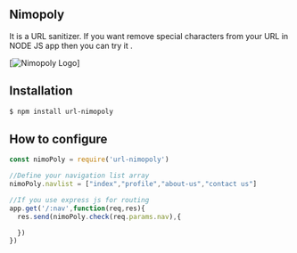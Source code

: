
## Nimopoly
It is a URL sanitizer. If you want remove special characters from your URL in NODE JS app then you can try it .

[![Nimopoly Logo](http://test.partyherenow.com/nimopoly.jpg)]

## Installation

```bash
$ npm install url-nimopoly
```
## How to configure

```js
const nimoPoly = require('url-nimopoly')

//Define your navigation list array
nimoPoly.navlist = ["index","profile","about-us","contact us"]

//If you use express js for routing
app.get('/:nav',function(req,res){
  res.send(nimoPoly.check(req.params.nav),{

  })
})
```
